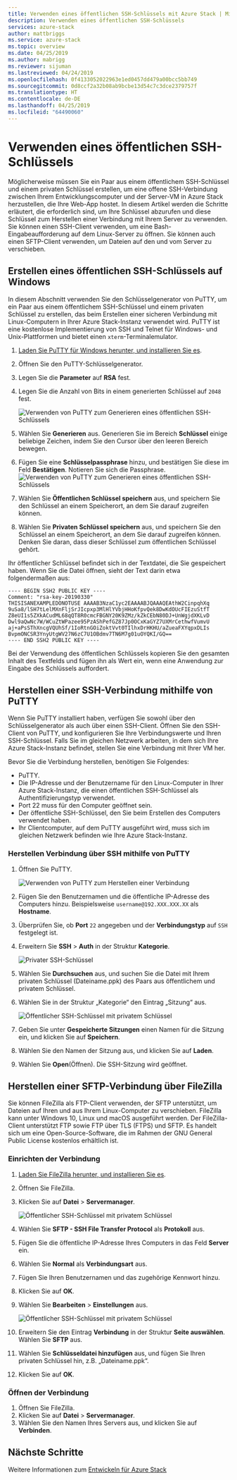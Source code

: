 ```yaml
---
title: Verwenden eines öffentlichen SSH-Schlüssels mit Azure Stack | Microsoft-Dokumentation
description: Verwenden eines öffentlichen SSH-Schlüssels
services: azure-stack
author: mattbriggs
ms.service: azure-stack
ms.topic: overview
ms.date: 04/25/2019
ms.author: mabrigg
ms.reviewer: sijuman
ms.lastreviewed: 04/24/2019
ms.openlocfilehash: 0f4133052022963e1ed0457dd479a00bcc5bb749
ms.sourcegitcommit: 0d8ccf2a32b08ab9bcbe13d54c7c3dce2379757f
ms.translationtype: HT
ms.contentlocale: de-DE
ms.lasthandoff: 04/25/2019
ms.locfileid: "64490060"
---
```

# <a name="how-to-use-an-ssh-public-key"></a>Verwenden eines öffentlichen SSH-Schlüssels

Möglicherweise müssen Sie ein Paar aus einem öffentlichem SSH-Schlüssel und einem privaten Schlüssel erstellen, um eine offene SSH-Verbindung zwischen Ihrem Entwicklungscomputer und der Server-VM in Azure Stack herzustellen, die Ihre Web-App hostet. In diesem Artikel werden die Schritte erläutert, die erforderlich sind, um Ihre Schlüssel abzurufen und diese Schlüssel zum Herstellen einer Verbindung mit Ihrem Server zu verwenden. Sie können einen SSH-Client verwenden, um eine Bash-Eingabeaufforderung auf dem Linux-Server zu öffnen. Sie können auch einen SFTP-Client verwenden, um Dateien auf den und vom Server zu verschieben.

## <a name="create-an-ssh-public-key-on-windows"></a>Erstellen eines öffentlichen SSH-Schlüssels auf Windows

In diesem Abschnitt verwenden Sie den Schlüsselgenerator von PuTTY, um ein Paar aus einem öffentlichem SSH-Schlüssel und einem privaten Schlüssel zu erstellen, das beim Erstellen einer sicheren Verbindung mit Linux-Computern in Ihrer Azure Stack-Instanz verwendet wird. PuTTY ist eine kostenlose Implementierung von SSH und Telnet für Windows- und Unix-Plattformen und bietet einen `xterm`-Terminalemulator.

1. [Laden Sie PuTTY für Windows herunter, und installieren Sie es](https://www.chiark.greenend.org.uk/~sgtatham/putty/latest.html).

1. Öffnen Sie den PuTTY-Schlüsselgenerator.

1. Legen Sie die **Parameter** auf **RSA** fest.

1. Legen Sie die Anzahl von Bits in einem generierten Schlüssel auf `2048` fest.  

    ![Verwenden von PuTTY zum Generieren eines öffentlichen SSH-Schlüssels](media/azure-stack-dev-start-howto-ssh-public-key/001-putty-key-gen-start.png)

1. Wählen Sie **Generieren** aus. Generieren Sie im Bereich **Schlüssel** einige beliebige Zeichen, indem Sie den Cursor über den leeren Bereich bewegen.

1. Fügen Sie eine **Schlüsselpassphrase** hinzu, und bestätigen Sie diese im Feld **Bestätigen**. Notieren Sie sich die Passphrase.
    ![Verwenden von PuTTY zum Generieren eines öffentlichen SSH-Schlüssels](media/azure-stack-dev-start-howto-ssh-public-key/002-putty-key-gen-result.png)

1. Wählen Sie **Öffentlichen Schlüssel speichern** aus, und speichern Sie den Schlüssel an einem Speicherort, an dem Sie darauf zugreifen können.

1. Wählen Sie **Privaten Schlüssel speichern** aus, und speichern Sie den Schlüssel an einem Speicherort, an dem Sie darauf zugreifen können. Denken Sie daran, dass dieser Schlüssel zum öffentlichen Schlüssel gehört.

Ihr öffentlicher Schlüssel befindet sich in der Textdatei, die Sie gespeichert haben. Wenn Sie die Datei öffnen, sieht der Text darin etwa folgendermaßen aus:

```text  
---- BEGIN SSH2 PUBLIC KEY ----
Comment: "rsa-key-20190330"
THISISANEXAMPLEDONOTUSE AAAAB3NzaC1yc2EAAAABJQAAAQEAthW2CinpqhXq
9uSa8/lSH7tLelMXnFljSrJIcpxp3MlHlYVbjHHoKfpvQek8DwKdOUcFIEzuStfT
Z8eUI1s5ZXkACudML68qQT8R0cmcFBGNY20K9ZMz/kZkCEbN80DJ+UnWgjdXKLvD
Dwl9aQwNc7W/WCuZtWPazee95PzAShPefGZ87Jp0OCxKaGYZ7UXMrCethwfVumvU
aj+aPsSThXncgVQUhSf/1IoRtnGOiZoktVvt0TIlhxDrHKHU/aZueaFXYqpxDLIs
BvpmONCSR3YnyUtgWV27N6zC7U1OBdmv7TN6M7g01uOYQKI/GQ==
---- END SSH2 PUBLIC KEY ----
```

Bei der Verwendung des öffentlichen Schlüssels kopieren Sie den gesamten Inhalt des Textfelds und fügen ihn als Wert ein, wenn eine Anwendung zur Eingabe des Schlüssels auffordert.

<!-- 
## Create an SSH public key on Linux

ToDo: I need to write this section.

-->
## <a name="connect-with-ssh-using-putty"></a>Herstellen einer SSH-Verbindung mithilfe von PuTTY

Wenn Sie PuTTY installiert haben, verfügen Sie sowohl über den Schlüsselgenerator als auch über einen SSH-Client. Öffnen Sie den SSH-Client von PuTTY, und konfigurieren Sie Ihre Verbindungswerte und Ihren SSH-Schlüssel. Falls Sie im gleichen Netzwerk arbeiten, in dem sich Ihre Azure Stack-Instanz befindet, stellen Sie eine Verbindung mit Ihrer VM her.

Bevor Sie die Verbindung herstellen, benötigen Sie Folgendes:
- PuTTY.
- Die IP-Adresse und der Benutzername für den Linux-Computer in Ihrer Azure Stack-Instanz, die einen öffentlichen SSH-Schlüssel als Authentifizierungstyp verwendet.
- Port 22 muss für den Computer geöffnet sein.
- Der öffentliche SSH-Schlüssel, den Sie beim Erstellen des Computers verwendet haben.
- Ihr Clientcomputer, auf dem PuTTY ausgeführt wird, muss sich im gleichen Netzwerk befinden wie Ihre Azure Stack-Instanz.

### <a name="connect-via-ssh-with-putty"></a>Herstellen Verbindung über SSH mithilfe von PuTTY

1. Öffnen Sie PuTTY.

    ![Verwenden von PuTTY zum Herstellen einer Verbindung](media/azure-stack-dev-start-howto-ssh-public-key/002-putty-connect.png)

2. Fügen Sie den Benutzernamen und die öffentliche IP-Adresse des Computers hinzu. Beispielsweise `username@192.XXX.XXX.XX` als **Hostname**. 
3. Überprüfen Sie, ob **Port** `22` angegeben und der **Verbindungstyp** auf `SSH` festgelegt ist.
4. Erweitern Sie **SSH** > **Auth** in der Struktur **Kategorie**.

    ![Privater SSH-Schlüssel](media/azure-stack-dev-start-howto-ssh-public-key/002-putty-set-private-key.png)

5. Wählen Sie **Durchsuchen** aus, und suchen Sie die Datei mit Ihrem privaten Schlüssel (Dateiname.ppk) des Paars aus öffentlichem und privatem Schlüssel.
6. Wählen Sie in der Struktur „Kategorie“ den Eintrag „Sitzung“ aus.

    ![Öffentlicher SSH-Schlüssel mit privatem Schlüssel](media/azure-stack-dev-start-howto-ssh-public-key/003-puTTY-save-session.png)

7. Geben Sie unter **Gespeicherte Sitzungen** einen Namen für die Sitzung ein, und klicken Sie auf **Speichern**.
8. Wählen Sie den Namen der Sitzung aus, und klicken Sie auf **Laden**.
9. Wählen Sie **Open**(Öffnen). Die SSH-Sitzung wird geöffnet.

## <a name="connect-with-sftp-with-filezilla"></a>Herstellen einer SFTP-Verbindung über FileZilla

Sie können FileZilla als FTP-Client verwenden, der SFTP unterstützt, um Dateien auf Ihren und aus Ihrem Linux-Computer zu verschieben. FileZilla kann unter Windows 10, Linux und macOS ausgeführt werden. Der FileZilla-Client unterstützt FTP sowie FTP über TLS (FTPS) und SFTP. Es handelt sich um eine Open-Source-Software, die im Rahmen der GNU General Public License kostenlos erhältlich ist.

### <a name="set-your-connection"></a>Einrichten der Verbindung

1. [Laden Sie FileZilla herunter, und installieren Sie es](https://filezilla-project.org/download.php).
1. Öffnen Sie FileZilla.
1. Klicken Sie auf **Datei** > **Servermanager**.

    ![Öffentlicher SSH-Schlüssel mit privatem Schlüssel](media/azure-stack-dev-start-howto-ssh-public-key/005-filezilla-file-manager.png)

1. Wählen Sie **SFTP - SSH File Transfer Protocol** als **Protokoll** aus.
1. Fügen Sie die öffentliche IP-Adresse Ihres Computers in das Feld **Server** ein.
1. Wählen Sie **Normal** als **Verbindungsart** aus.
1. Fügen Sie Ihren Benutzernamen und das zugehörige Kennwort hinzu.
1. Klicken Sie auf **OK**.
1. Wählen Sie **Bearbeiten** > **Einstellungen** aus.

    ![Öffentlicher SSH-Schlüssel mit privatem Schlüssel](media/azure-stack-dev-start-howto-ssh-public-key/006-filezilla-add-private-key.png)

1. Erweitern Sie den Eintrag **Verbindung** in der Struktur **Seite auswählen**. Wählen Sie **SFTP** aus.
1. Wählen Sie **Schlüsseldatei hinzufügen** aus, und fügen Sie Ihren privaten Schlüssel hin, z.B. „Dateiname.ppk“.
1. Klicken Sie auf **OK**.

### <a name="open-your-connection"></a>Öffnen der Verbindung

1. Öffnen Sie FileZilla.
1. Klicken Sie auf **Datei** > **Servermanager**.
1. Wählen Sie den Namen Ihres Servers aus, und klicken Sie auf **Verbinden**.

## <a name="next-steps"></a>Nächste Schritte

Weitere Informationen zum [Entwickeln für Azure Stack](azure-stack-dev-start.md)